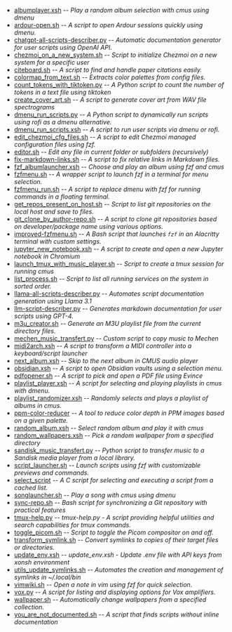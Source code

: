 - [albumplayer.xsh](scripts/albumplayer.xsh.md) -- *Play a random album selection with cmus using dmenu*
- [ardour-open.sh](scripts/ardour-open.sh.md) -- *A script to open Ardour sessions quickly using dmenu.*
- [chatgpt-all-scripts-describer.py](scripts/chatgpt-all-scripts-describer.py.md) -- *Automatic documentation generator for user scripts using OpenAI API.*
- [chezmoi_on_a_new_system.sh](scripts/chezmoi_on_a_new_system.sh.md) -- *Script to initialize Chezmoi on a new system for a specific user*
- [citeboard.sh](scripts/citeboard.sh.md) -- *A script to find and handle paper citations easily.*
- [colormap_from_text.sh](scripts/colormap_from_text.sh.md) -- *Extracts color palettes from config files.*
- [count_tokens_with_tiktoken.py](scripts/count_tokens_with_tiktoken.py.md) -- *A Python script to count the number of tokens in a text file using tiktoken*
- [create_cover_art.sh](scripts/create_cover_art.sh.md) -- *A script to generate cover art from WAV file spectrograms*
- [dmenu_run_scripts.py](scripts/dmenu_run_scripts.py.md) -- *A Python script to dynamically run scripts using rofi as a dmenu alternative.*
- [dmenu_run_scripts.xsh](scripts/dmenu_run_scripts.xsh.md) -- *A script to run user scripts via dmenu or rofi.*
- [edit_chezmoi_cfg_files.sh](scripts/edit_chezmoi_cfg_files.sh.md) -- *A script to edit Chezmoi managed configuration files using fzf.*
- [editor.sh](scripts/editor.sh.md) -- *Edit any file in current folder or subfolders (recursively)*
- [fix-markdown-links.sh](cripts/fix-markdown-links.sh.md) -- *A script to fix relative links in Markdown files.*
- [fzf_albumlauncher.xsh](scripts/fzf_albumlauncher.xsh.md) -- *Choose and play an album using fzf and cmus*
- [fzfmenu.sh](scripts/fzfmenu.sh.md) -- *A wrapper script to launch fzf in a terminal for menu selection.*
- [fzfmenu_run.sh](scripts/fzfmenu_run.sh.md) -- *A script to replace dmenu with fzf for running commands in a floating terminal.*
- [get_repos_present_on_host.sh](scripts/get_repos_present_on_host.sh.md) -- *Script to list git repositories on the local host and save to files.*
- [git_clone_by_author-repo.sh](scripts/git_clone_by_author-repo.sh.md) -- *A script to clone git repositories based on developer/package name using various options.*
- [improved-fzfmenu.sh](scripts/improved-fzfmenu.sh.md) -- *A Bash script that launches `fzf` in an Alacritty terminal with custom settings.*
- [jupyter_new_notebook.xsh](scripts/jupyter_new_notebook.xsh.md) -- *A script to create and open a new Jupyter notebook in Chromium*
- [launch_tmux_with_music_player.sh](scripts/launch_tmux_with_music_player.sh.md) -- *Script to create a tmux session for running cmus*
- [list_process.sh](scripts/list_process.sh.md) -- *Script to list all running services on the system in sorted order.*
- [llama-all-scripts-describer.py](scripts/llama-all-scripts-describer.py.md) -- *Automates script documentation generation using Llama 3.1*
- [llm-script-describer.py](cripts/llm-script-describer.py.md) -- *Generates markdown documentation for user scripts using GPT-4.*
- [m3u_creator.sh](scripts/m3u_creator.sh.md) -- *Generate an M3U playlist file from the current directory files.*
- [mechen_music_transfert.py](scripts/mechen_music_transfert.py.md) -- *Custom script to copy music to Mechen*
- [midi2arch.xsh](scripts/midi2arch.xsh.md) -- *A script to transform a MIDI controller into a keyboard/script launcher*
- [next_album.xsh](scripts/next_album.xsh.md) -- *Skip to the next album in CMUS audio player*
- [obsidian.xsh](scripts/obsidian.xsh.md) -- *A script to open Obsidian vaults using a selection menu.*
- [pdfopener.sh](scripts/pdfopener.sh.md) -- *A script to pick and open a PDF file using Evince*
- [playlist_player.xsh](scripts/playlist_player.xsh.md) -- *A script for selecting and playing playlists in cmus with dmenu.*
- [playlist_randomizer.xsh](scripts/playlist_randomizer.xsh.md) -- *Randomly selects and plays a playlist of albums in cmus.*
- [ppm-color-reducer](scripts/ppm-color-reducer.md) -- *A tool to reduce color depth in PPM images based on a given palette.*
- [random_album.xsh](scripts/random_album.xsh.md) -- *Select random album and play it with cmus*
- [random_wallpapers.xsh](scripts/random_wallpapers.xsh.md) -- *Pick a random wallpaper from a specified directory*
- [sandisk_music_transfert.py](scripts/sandisk_music_transfert.py.md) -- *Python script to transfer music to a Sandisk media player from a local library.*
- [script_launcher.sh](cripts/script_launcher.sh.md) -- *Launch scripts using fzf with customizable previews and commands.*
- [select_script](scripts/select_script.md) -- *A C script for selecting and executing a script from a cached list.*
- [songlauncher.sh](scripts/songlauncher.sh.md) -- *Play a song with cmus using dmenu*
- [sync-repo.sh](scripts/sync-repo.sh.md) -- *Bash script for synchronizing a Git repository with practical features*
- [tmux-help.py](scripts/tmux-help.py.md) -- *tmux-help.py - A script providing helpful utilities and search capabilities for tmux commands.*
- [toggle_picom.sh](scripts/toggle_picom.sh.md) -- *Script to toggle the Picom compositor on and off.*
- [transform_symlink.sh](scripts/transform_symlink.sh.md) -- *Convert symlinks to copies of their target files or directories.*
- [update_env.xsh](scripts/update_env.xsh.md) -- *update_env.xsh - Update .env file with API keys from xonsh environment*
- [utils_update_symlinks.sh](scripts/utils_update_symlinks.sh.md) -- *Automates the creation and management of symlinks in ~/.local/bin*
- [vimwiki.sh](scripts/vimwiki.sh.md) -- *Open a note in vim using fzf for quick selection.*
- [vox.py](scripts/vox.py.md) -- *A script for listing and displaying options for Vox amplifiers.*
- [wallpaper.sh](scripts/wallpaper.sh.md) -- *Automatically change wallpapers from a specified collection.*
- [you_are_not_documented.sh](scripts/you_are_not_documented.sh.md) -- *A script that finds scripts without inline documentation*
